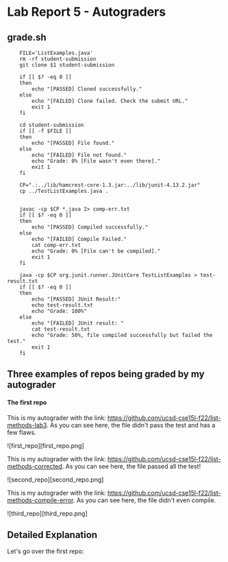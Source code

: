 
# Lab Report 5 - Autograders

## grade.sh 

        FILE='ListExamples.java'
        rm -rf student-submission
        git clone $1 student-submission

        if [[ $? -eq 0 ]]
        then
            echo "[PASSED] Cloned successfully."
        else
            echo "[FAILED] Clone failed. Check the submit URL."
            exit 1
        fi

        cd student-submission
        if [[ -f $FILE ]]
        then 
            echo "[PASSED] File found."
        else
            echo "[FAILED] File not found."
            echo "Grade: 0% [File wasn't even there]."
            exit 1
        fi  

        CP=".:../lib/hamcrest-core-1.3.jar:../lib/junit-4.13.2.jar"
        cp ../TestListExamples.java .


        javac -cp $CP *.java 2> comp-err.txt
        if [[ $? -eq 0 ]]
        then
            echo "[PASSED] Compiled successfully."
        else
            echo "[FAILED] Compile Failed."
            cat comp-err.txt
            echo "Grade: 0% [File can't be compiled]."
            exit 1
        fi

        java -cp $CP org.junit.runner.JUnitCore TestListExamples > test-result.txt
        if [[ $? -eq 0 ]]
        then
            echo "[PASSED] JUnit Result:"
            echo test-result.txt
            echo "Grade: 100%"
        else
            echo "[FAILED] JUnit result: "
            cat test-result.txt
            echo "Grade: 50%, file compiled successfully but failed the test."
            exit 1
        fi




## Three examples of repos being graded by my autograder

#### The first repo

This is my autograder with the link: https://github.com/ucsd-cse15l-f22/list-methods-lab3. As you can see here, the file didn't pass the test and has a few flaws.

![first_repo][first_repo.png]

This is my autograder with the link: https://github.com/ucsd-cse15l-f22/list-methods-corrected. As you can see here, the file passed all the test!

![second_repo][second_repo.png]

This is my autograder with the link: https://github.com/ucsd-cse15l-f22/list-methods-compile-error. As you can see here, the file didn't even compile.

![third_repo][third_repo.png]

## Detailed Explanation

Let's go over the first repo:

